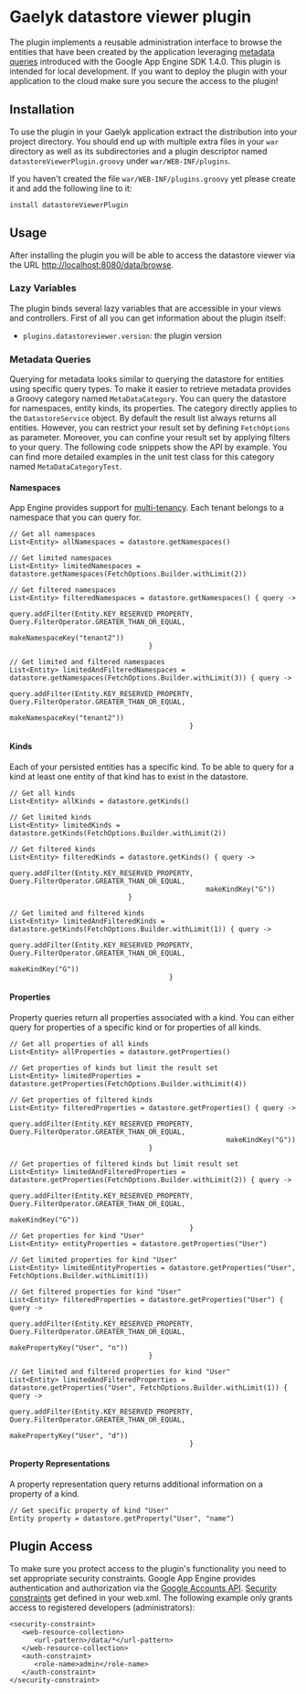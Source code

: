 # Gaelyk datastore viewer plugin

The plugin implements a reusable administration interface to browse the entities that have been created by the application
leveraging [metadata queries](http://code.google.com/appengine/docs/java/datastore/metadataqueries.html) introduced with
the Google App Engine SDK 1.4.0. This plugin is intended for local development. If you want to deploy the plugin with your
application to the cloud make sure you secure the access to the plugin!

## Installation

To use the plugin in your Gaelyk application extract the distribution into your project directory. You should end up
with multiple extra files in your `war` directory as well as its subdirectories and a plugin descriptor named `datastoreViewerPlugin.groovy` under `war/WEB-INF/plugins`.

If you haven't created the file `war/WEB-INF/plugins.groovy` yet please create it and add the following line to it:

    install datastoreViewerPlugin

## Usage

After installing the plugin you will be able to access the datastore viewer via the URL [http://localhost:8080/data/browse](http://localhost:8080/data/browse).

### Lazy Variables

The plugin binds several lazy variables that are accessible in your views and controllers. First of all you can get information
about the plugin itself:

* `plugins.datastoreviewer.version`: the plugin version

### Metadata Queries

Querying for metadata looks similar to querying the datastore for entities using specific query types. To make it easier
to retrieve metadata provides a Groovy category named `MetaDataCategory`. You can query the datastore for namespaces, entity kinds,
its properties. The category directly applies to the `DatastoreService` object. By default the result list always returns
all entities. However, you can restrict your result set by defining `FetchOptions` as parameter. Moreover, you can confine
your result set by applying filters to your query. The following code snippets show the API by example. You can find more
detailed examples in the unit test class for this category named `MetaDataCategoryTest`. 

#### Namespaces

App Engine provides support for [multi-tenancy](http://code.google.com/appengine/docs/java/multitenancy/multitenancy.html).
Each tenant belongs to a namespace that you can query for.

    // Get all namespaces
    List<Entity> allNamespaces = datastore.getNamespaces()

    // Get limited namespaces
    List<Entity> limitedNamespaces = datastore.getNamespaces(FetchOptions.Builder.withLimit(2))

    // Get filtered namespaces
    List<Entity> filteredNamespaces = datastore.getNamespaces() { query ->
                                         query.addFilter(Entity.KEY_RESERVED_PROPERTY, Query.FilterOperator.GREATER_THAN_OR_EQUAL,
                                                         makeNamespaceKey("tenant2"))
                                      }

    // Get limited and filtered namespaces
    List<Entity> limitedAndFilteredNamespaces = datastore.getNamespaces(FetchOptions.Builder.withLimit(3)) { query ->
                                                   query.addFilter(Entity.KEY_RESERVED_PROPERTY, Query.FilterOperator.GREATER_THAN_OR_EQUAL,
                                                                   makeNamespaceKey("tenant2"))
                                                }

#### Kinds

Each of your persisted entities has a specific kind. To be able to query for a kind at least one entity of that kind
has to exist in the datastore.

    // Get all kinds
    List<Entity> allKinds = datastore.getKinds()

    // Get limited kinds
    List<Entity> limitedKinds = datastore.getKinds(FetchOptions.Builder.withLimit(2))

    // Get filtered kinds
    List<Entity> filteredKinds = datastore.getKinds() { query ->
                                    query.addFilter(Entity.KEY_RESERVED_PROPERTY, Query.FilterOperator.GREATER_THAN_OR_EQUAL,
                                                    makeKindKey("G"))
                                 }

    // Get limited and filtered kinds
    List<Entity> limitedAndFilteredKinds = datastore.getKinds(FetchOptions.Builder.withLimit(1)) { query ->
                                              query.addFilter(Entity.KEY_RESERVED_PROPERTY, Query.FilterOperator.GREATER_THAN_OR_EQUAL,
                                                              makeKindKey("G"))
                                           }
#### Properties

Property queries return all properties associated with a kind. You can either query for properties of a specific kind
or for properties of all kinds.

    // Get all properties of all kinds
    List<Entity> allProperties = datastore.getProperties()

    // Get properties of kinds but limit the result set
    List<Entity> limitedProperties = datastore.getProperties(FetchOptions.Builder.withLimit(4))

    // Get properties of filtered kinds
    List<Entity> filteredProperties = datastore.getProperties() { query ->
                                         query.addFilter(Entity.KEY_RESERVED_PROPERTY, Query.FilterOperator.GREATER_THAN_OR_EQUAL,
                                                         makeKindKey("G"))
                                      }

    // Get properties of filtered kinds but limit result set
    List<Entity> limitedAndFilteredProperties = datastore.getProperties(FetchOptions.Builder.withLimit(2)) { query ->
                                                   query.addFilter(Entity.KEY_RESERVED_PROPERTY, Query.FilterOperator.GREATER_THAN_OR_EQUAL,
                                                                   makeKindKey("G"))
                                                }
    // Get properties for kind "User"
    List<Entity> entityProperties = datastore.getProperties("User")

    // Get limited properties for kind "User"
    List<Entity> limitedEntityProperties = datastore.getProperties("User", FetchOptions.Builder.withLimit(1))

    // Get filtered properties for kind "User"
    List<Entity> filteredProperties = datastore.getProperties("User") { query ->
                                         query.addFilter(Entity.KEY_RESERVED_PROPERTY, Query.FilterOperator.GREATER_THAN_OR_EQUAL,
                                                         makePropertyKey("User", "n"))
                                      }

    // Get limited and filtered properties for kind "User"
    List<Entity> limitedAndFilteredProperties = datastore.getProperties("User", FetchOptions.Builder.withLimit(1)) { query ->
                                                   query.addFilter(Entity.KEY_RESERVED_PROPERTY, Query.FilterOperator.GREATER_THAN_OR_EQUAL,
                                                                   makePropertyKey("User", "d"))
                                                }

#### Property Representations

A property representation query returns additional information on a property of a kind.

    // Get specific property of kind "User"
    Entity property = datastore.getProperty("User", "name")

## Plugin Access

To make sure you protect access to the plugin's functionality you need to set appropriate security constraints.
Google App Engine provides authentication and authorization via the [Google Accounts API](http://code.google.com/appengine/docs/java/users/).
[Security constraints](http://code.google.com/appengine/docs/java/config/webxml.html#Security_and_Authentication) get
defined in your web.xml. The following example only grants access to registered developers (administrators):

    <security-constraint>
       <web-resource-collection>
          <url-pattern>/data/*</url-pattern>
       </web-resource-collection>
       <auth-constraint>
          <role-name>admin</role-name>
       </auth-constraint>
    </security-constraint>